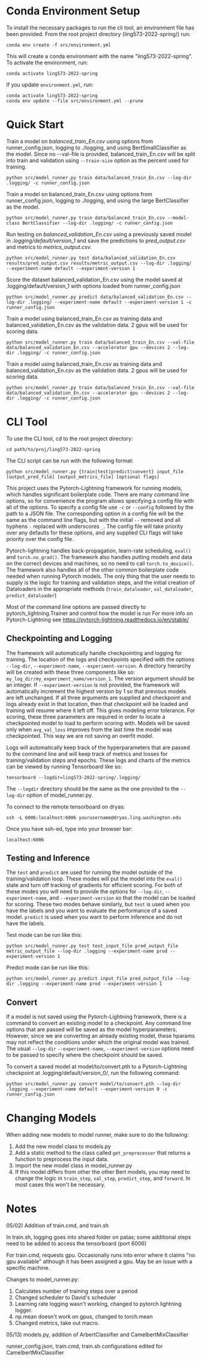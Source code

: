 
# Conda Environment Setup
To install the necessary packages to run the cli tool, an environment file has been provided.
From the root project directory (ling573-2022-spring/) run:
```
conda env create -f src/environment.yml
```
This will create a conda environment with the name "ling573-2022-spring". To activate the environment, run: 
```
conda activate ling573-2022-spring
```
If you update `environment.yml`, run:
```
conda activate ling573-2022-spring
conda env update --file src/environment.yml --prune
```


# Quick Start
Train a model on *balanced_train_En.csv* using options from runner_config.json, logging to ./logging, and using
BertSmallClassifier as the model. Since no --val-file is provided, balanced_train_En.csv will be split into train and
validation using `--train-size` option as the percent used for training.
```
python src/model_runner.py train data/balanced_train_En.csv --log-dir .logging/ -c runner_config.json
```

Train a model on balanced_train_En.csv using options from runner_config.json, logging to ./logging, and using
the large BertClassifier as the model.
```
python src/model_runner.py train data/balanced_train_En.csv --model-class BertClassifier --log-dir .logging/ -c runner_config.json
```

Run testing on *balanced_validation_En.csv* using a previously saved model in *.logging/default/version_1* and save the predictions to *pred_output.csv*
and metrics to *metrics_output.csv*.
```
python src/model_runner.py test data/balanced_validation_En.csv results/pred_output.csv results/metric_output.csv --log-dir .logging/ --experiment-name default --experiment-version 1
```

Score the dataset balanced_validation_En.csv using the model saved at .logging/default/version_1 with options loaded from
runner_config.json
```
python src/model_runner.py predict data/balanced_validation_En.csv --log-dir .logging/ --experiment-name default --experiment-version 1 -c runner_config.json
```
Train a model using balanced_train_En.csv as training data and balanced_validation_En.csv as the validation data. 2 gpus
will be used for scoring data.
```
python src/model_runner.py train data/balanced_train_En.csv --val-file data/balanced_validation_En.csv --accelerator gpu --devices 2 --log-dir .logging/ -c runner_config.json
```
Train a model using balanced_train_En.csv as training data and balanced_validation_En.csv as the validation data. 2 gpus
will be used for scoring data.
```
python src/model_runner.py train data/balanced_train_En.csv --val-file data/balanced_validation_En.csv --accelerator gpu --devices 2 --log-dir .logging/ -c runner_config.json
```

# CLI Tool

To use the CLI tool, cd to the root project directory:
```
cd path/to/proj/ling573-2022-spring
```
The CLI script can be run with the following format:
```
python src/model_runner.py {train|test|predict|convert} input_file [output_pred_file] [output_metrics_file] [optional flags]
```
This project uses the Pytorch-Lightning framework for running models, which handles significant boilerplate code. There
are many command line options, so for convenience the program allows specifying a config file with all of the options. To 
specify a config file use `-c` or `--config` followed by the path to a JSON file. The corresponding option in a config file will be the
same as the command line flags, but with the initial `--` removed and all hyphens `-` replaced with underscores `_`. The config
file will take priority over any defaults for these options, and any supplied CLI flags will take priority over the config file.

Pytorch-lightning handles back-propagation, learn-rate scheduling, `eval()` and `torch.no_grad()`. The framework also handles putting
models and data on the correct devices and machines, so no need to call `torch.to_device()`. The framework also handles all of the other common
boilerplate code needed when running Pytorch models. The only thing that the user needs to supply is the logic for training and
validation steps, and the initial creation of Dataloaders in the appropriate methods (`train_dataloader`, `val_dataloader`, `predict_dataloader`)

Most of the command line options are passed directly to pytorch_lightning.Trainer and control how the model is run
For more info on Pytorch-Lightning see https://pytorch-lightning.readthedocs.io/en/stable/

## Checkpointing and Logging
The framework will automatically handle checkpointing and logging for training. The location of the logs and checkpoints
specified with the options `--log-dir`, `--experiment-name`, `--experiment-version`. A directory hierarchy 
will be created with these three components like so: `my_log_dir/my_experiment_name/version_1`. The version argument should
be an integer. If `--experiment-version` is not provided, the framework will automatically increment the highest version by 1 so
that previous models are left unchanged. If all three arguments are supplied and checkpoint and logs already exist in that location,
then that checkpoint will be loaded and training will resume where it left off. This gives modeling error tolerance. For scoring, 
these three parameters are required in order to locate a checkpointed model to load to perform scoring with. Models will be saved
only when `avg_val_loss` improves from the last time the model was checkpointed. This way we are not saving an overfit model.

Logs will automatically keep track of the hyperparameters that are passed to the command line and will keep track of metrics and losses
for training/validation steps and epochs. These logs and charts of the metrics can be viewed by running Tensorboard like so:
```
tensorboard --logdir=ling573-2022-spring/.logging/
```
The `--logdir` directory should be the same as the one provided to the `--log-dir` option of model_runner.py.

To connect to the remote tensorboard on dryas:

```
ssh -L 6006:localhost:6006 yourusername@dryas.ling.washington.edu
```
Once you have ssh-ed, type into your browser bar:

```
localhost:6006
```

## Testing and Inference
The `test` and `predict` are used for running the model outside of the training/validation loop. These modes will put
the model into the `eval()` state and turn off tracking of gradients for efficient scoring. For both of these modes you 
will need to provide the options for `--log-dir`, `--experiment-name`, and `--experiment-version` so that the model can
be loaded for scoring. These two modes behave similarly, but `test` is used when you have the labels and you want to evaluate
the performance of a saved model. `predict` is used when you want to perform inference and do not have the labels.

Test mode can be run like this:
```
python src/model_runner.py test test_input_file pred_output_file metric_output_file --log-dir .logging --experiment-name prod --experiment-version 1
```

Predict mode can be run like this:
```
python src/model_runner.py predict input_file pred_output_file --log-dir .logging --experiment-name prod --experiment-version 1
```

## Convert
If a model is not saved using the Pytorch-Lightning framework, there is a command to convert an existing model to a checkpoint.
Any command line options that are passed will be saved as the model hyperparameters. However, since we are converting an already
existing model, these hparams may not reflect the conditions under which the original model was trained. The usual `--log-dir`
`--experiment-name`, `--experiment-version` options need to be passed to specify where the checkpoint should be saved.

To convert a saved model at model/to/convert.pth to a Pytorch-Lightning checkpoint at .logging/default/version_0/, run the following command:
```
python src/model_runner.py convert model/to/convert.pth --log-dir .logging --experiment-name default --experiment-version 0 -c runner_config.json
```


# Changing Models
When adding new models to model runner, make sure to do the following:
1) Add the new model class to models.py
2) Add a static method to the class called `get_preprocessor` that returns a function to preprocess the input data.
3) import the new model class in model_runner.py
4) If this model differs from other the other Bert models, you may need to change the logic in `train_step`, `val_step`, `predict_step`, and `forward`. In most cases this won't be necessary.

# Notes
05/02) Addition of train.cmd, and train.sh

In train.sh, logging goes into shared folder on patas; some additional steps need to be added to access the tensorboard (port 6006)

For train.cmd, requests gpu. Occasionally runs into error where it claims "no gpu available" although it has been assigned a gpu. May be an issue with a specific machine.

Changes to model_runner.py:
1) Calculates number of training steps over a period
2) Changed scheduler to  David's scheduler
3) Learning rate logging wasn't working, changed to pytorch lightning logger.
4) np.mean doesn't work on gpus, changed to torch.mean
5) Changed metrics, take out macro.

05/13) models.py, addition of ArbertClassifier and CamelbertMixClassifier

runner_config.json, train.cmd, train.sh configurations edited for CamelbertMixClassifier
